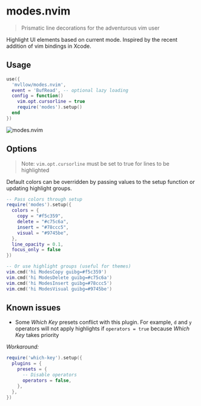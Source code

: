 # modes.nvim

> Prismatic line decorations for the adventurous vim user

Highlight UI elements based on current mode. Inspired by the recent addition of vim bindings in Xcode.

## Usage

```lua
use({
  'mvllow/modes.nvim',
  event = 'BufRead', -- optional lazy loading
  config = function()
    vim.opt.cursorline = true
    require('modes').setup()
  end
})
```

![modes.nvim](https://user-images.githubusercontent.com/1474821/127896095-6da221cf-3327-4eed-82be-ce419bdf647c.gif)

## Options

> Note: `vim.opt.cursorline` must be set to true for lines to be highlighted

Default colors can be overridden by passing values to the setup function or updating highlight groups.

```lua
-- Pass colors through setup
require('modes').setup({
  colors = {
    copy = "#f5c359",
    delete = "#c75c6a",
    insert = "#78ccc5",
    visual = "#9745be",
  },
  line_opacity = 0.1,
  focus_only = false
})

-- Or use highlight groups (useful for themes)
vim.cmd('hi ModesCopy guibg=#f5c359')
vim.cmd('hi ModesDelete guibg=#c75c6a')
vim.cmd('hi ModesInsert guibg=#78ccc5')
vim.cmd('hi ModesVisual guibg=#9745be')
```

## Known issues

- Some _Which Key_ presets conflict with this plugin. For example, `d` and `y` operators will not apply highlights if `operators = true` because _Which Key_ takes priority

_Workaround:_

```lua
require('which-key').setup({
  plugins = {
    presets = {
      -- Disable operators
      operators = false,
    },
  },
})
```
